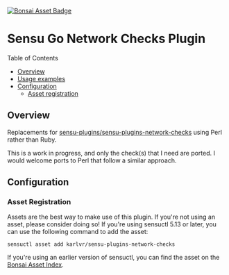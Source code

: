 
[![Bonsai Asset Badge](https://img.shields.io/badge/Bonsai-Download%20Me-brightgreen.svg?colorB=89C967&logo=sensu)](https://bonsai.sensu.io/assets/karlvr/sensu-plugins-network-checks)

# Sensu Go Network Checks Plugin

Table of Contents

- [Overview](#overview)
- [Usage examples](#usage-examples)
- [Configuration](#configuration)
  - [Asset registration](#asset-registration)

## Overview

Replacements for [sensu-plugins/sensu-plugins-network-checks](https://github.com/sensu-plugins/sensu-plugins-network-checks)
using Perl rather than Ruby.

This is a work in progress, and only the check(s) that I need are ported. I would welcome ports to Perl that follow a similar approach.

## Configuration

### Asset Registration

Assets are the best way to make use of this plugin. If you're not using an asset, please consider doing so! If you're using sensuctl 5.13 or later, you can use the following command to add the asset: 

`sensuctl asset add karlvr/sensu-plugins-network-checks`

If you're using an earlier version of sensuctl, you can find the asset on the [Bonsai Asset Index](https://bonsai.sensu.io/assets/karlvr/sensu-plugins-network-checks).
